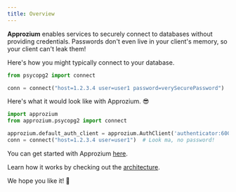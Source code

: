 ```yaml
---
title: Overview
---
```


**Approzium** enables services to securely connect to databases without providing credentials. Passwords don't even live
in your client's memory, so your client can't leak them!

Here's how you might typically connect to your database.
```python
from psycopg2 import connect

conn = connect("host=1.2.3.4 user=user1 password=verySecurePassword")
```

Here's what it would look like with Approzium. 😎
```python
import approzium
from approzium.psycopg2 import connect

approzium.default_auth_client = approzium.AuthClient('authenticator:6001')
conn = connect("host=1.2.3.4 user=user1")  # Look ma, no password!
```

You can get started with Approzium [here](/quickstart).

Learn how it works by checking out the [architecture](/architecture).

We hope you like it! 🤗
